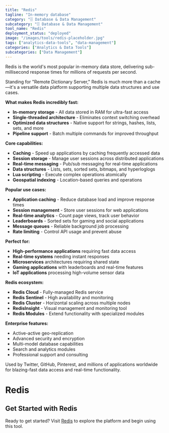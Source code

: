 ```yaml
---
title: "Redis"
tagline: "In-memory database"
category: "🗄️ Database & Data Management"
subcategory: "🗄️ Database & Data Management"
tool_name: "Redis"
deployment_status: "deployed"
image: "/images/tools/redis-placeholder.jpg"
tags: ["analytics-data-tools", "data-management"]
categories: ["Analytics & Data Tools"]
subcategories: ["Data Management"]
---
```

Redis is the world's most popular in-memory data store, delivering sub-millisecond response times for millions of requests per second.

Standing for "Remote Dictionary Server," Redis is much more than a cache—it's a versatile data platform supporting multiple data structures and use cases.

**What makes Redis incredibly fast:**
- **In-memory storage** - All data stored in RAM for ultra-fast access
- **Single-threaded architecture** - Eliminates context switching overhead
- **Optimized data structures** - Native support for strings, hashes, lists, sets, and more
- **Pipeline support** - Batch multiple commands for improved throughput

**Core capabilities:**
- **Caching** - Speed up applications by caching frequently accessed data
- **Session storage** - Manage user sessions across distributed applications
- **Real-time messaging** - Pub/sub messaging for real-time applications
- **Data structures** - Lists, sets, sorted sets, bitmaps, and hyperloglogs
- **Lua scripting** - Execute complex operations atomically
- **Geospatial indexing** - Location-based queries and operations

**Popular use cases:**
- **Application caching** - Reduce database load and improve response times
- **Session management** - Store user sessions for web applications
- **Real-time analytics** - Count page views, track user behavior
- **Leaderboards** - Sorted sets for gaming and social applications
- **Message queues** - Reliable background job processing
- **Rate limiting** - Control API usage and prevent abuse

**Perfect for:**
- **High-performance applications** requiring fast data access
- **Real-time systems** needing instant responses
- **Microservices** architectures requiring shared state
- **Gaming applications** with leaderboards and real-time features
- **IoT applications** processing high-volume sensor data

**Redis ecosystem:**
- **Redis Cloud** - Fully-managed Redis service
- **Redis Sentinel** - High availability and monitoring
- **Redis Cluster** - Horizontal scaling across multiple nodes
- **RedisInsight** - Visual management and monitoring tool
- **Redis Modules** - Extend functionality with specialized modules

**Enterprise features:**
- Active-active geo-replication
- Advanced security and encryption
- Multi-model database capabilities
- Search and analytics modules
- Professional support and consulting

Used by Twitter, GitHub, Pinterest, and millions of applications worldwide for blazing-fast data access and real-time functionality.

# Redis
## Get Started with Redis

Ready to get started? Visit [Redis](https://redis.com) to explore the platform and begin using this tool.
